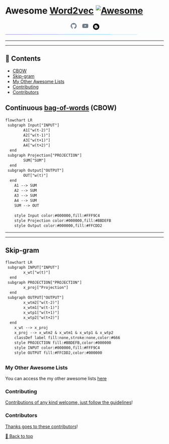 # Awesome [Word2vec](https://en.wikipedia.org/wiki/Word2vec) [![Awesome](https://awesome.re/badge.svg)](https://awesome.re)

<p align="center">
    <a href="https://github.com/cybersecurity-dev/"><img height="25" src="https://github.com/cybersecurity-dev/cybersecurity-dev/blob/main/assets/github.svg" alt="GitHub"></a>
    &nbsp;
    <a href="https://www.youtube.com/@CyberThreatDefence"><img height="25" src="https://github.com/cybersecurity-dev/cybersecurity-dev/blob/main/assets/youtube.svg" alt="YouTube"></a>
    &nbsp;
    <a href="https://cyberthreatdefence.com/my_awesome_lists"><img height="20" src="https://github.com/cybersecurity-dev/cybersecurity-dev/blob/main/assets/blog.svg" alt="My Awesome Lists"></a>
    <img src="https://github.com/cybersecurity-dev/cybersecurity-dev/blob/main/assets/bar.gif">
</p>

---
---

## 📖 Contents
- [CBOW](#continuous-bag-of-words-cbow)
- [Skip-gram](#skip-gram)
- [My Other Awesome Lists](#my-other-awesome-lists)
- [Contributing](#contributing)
- [Contributors](#contributors)


## Continuous [bag-of-words](https://en.wikipedia.org/wiki/Bag-of-words_model) (CBOW)

```mermaid
flowchart LR
 subgraph Input["INPUT"]
        A1["w(t-2)"]
        A2["w(t-1)"]
        A3["w(t+1)"]
        A4["w(t+2)"]
  end
 subgraph Projection["PROJECTION"]
        SUM["SUM"]
  end
 subgraph Output["OUTPUT"]
        OUT["w(t)"]
  end
    A1 --> SUM
    A2 --> SUM
    A3 --> SUM
    A4 --> SUM
    SUM --> OUT

    style Input color:#000000,fill:#FFF9C4
    style Projection color:#000000,fill:#BBDEFB
    style Output color:#000000,fill:#FFCDD2
```

---
---

## Skip-gram

```mermaid
flowchart LR
 subgraph INPUT["INPUT"]
        x_wt["w(t)"]
  end
 subgraph PROJECTION["PROJECTION"]
        x_proj["Projection"]
  end
 subgraph OUTPUT["OUTPUT"]
        x_wtm2["w(t-2)"]
        x_wtm1["w(t-1)"]
        x_wtp1["w(t+1)"]
        x_wtp2["w(t+2)"]
  end
    x_wt --> x_proj
    x_proj --> x_wtm2 & x_wtm1 & x_wtp1 & x_wtp2
    classDef label fill:none,stroke:none,color:#666
    style PROJECTION fill:#BBDEFB,color:#000000
    style INPUT color:#000000,fill:#FFF9C4
    style OUTPUT fill:#FFCDD2,color:#000000
```




##

### My Other Awesome Lists
You can access the my other awesome lists [here](https://cyberthreatdefence.com/my_awesome_lists)

### Contributing
[Contributions of any kind welcome, just follow the guidelines](contributing.md)!

### Contributors
[Thanks goes to these contributors](https://github.com/cybersecurity-dev/awesome-word2vec/graphs/contributors)!

[🔼 Back to top](#awesome-word2vec-)
